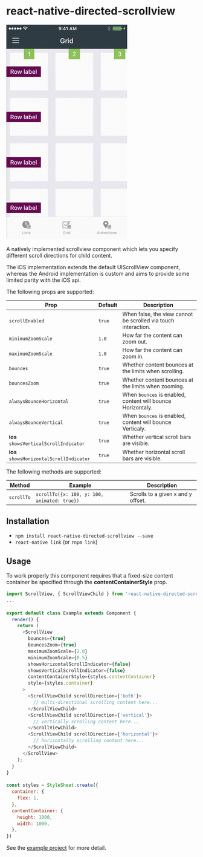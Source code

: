 # react-native-directed-scrollview

![demo](example/rnds-demo.gif)

A natively implemented scrollview component which lets you specify different scroll directions for child content.

The iOS implementation extends the default UIScrollView component, whereas the Android implementation is custom and aims to provide some limited parity with the iOS api.

The following props are supported:

| Prop | Default | Description |
| --- | --- | --- |
| `scrollEnabled` | `true` | When false, the view cannot be scrolled via touch interaction. |
| `minimumZoomScale` | `1.0` | How far the content can zoom out. |
| `maximumZoomScale` | `1.0` | How far the content can zoom in. |
| `bounces` | `true` | Whether content bounces at the limits when scrolling. |
| `bouncesZoom` | `true` | Whether content bounces at the limits when zooming. |
| `alwaysBounceHorizontal` | `true` | When `bounces` is enabled, content will bounce Horizontaly. |
| `alwaysBounceVertical` | `true` | When `bounces` is enabled, content will bounce Verticaly. |
| **ios** `showsVerticalScrollIndicator` | `true` | Whether vertical scroll bars are visible. |
| **ios** `showsHorizontalScrollIndicator` | `true` | Whether horizontal scroll bars are visible. |

The following methods are supported:

| Method | Example | Description |
| --- | --- | --- |
| `scrollTo` | `scrollTo({x: 100, y: 100, animated: true})` | Scrolls to a given x and y offset. |

## Installation

- `npm install react-native-directed-scrollview --save`
- `react-native link` (or `rnpm link`)

## Usage

To work properly this component requires that a fixed-size content container be specified through the **contentContainerStyle** prop.

```javascript
import ScrollView, { ScrollViewChild } from 'react-native-directed-scrollview';
...

export default class Example extends Component {
  render() {
    return (
      <ScrollView
        bounces={true}
        bouncesZoom={true}
        maximumZoomScale={2.0}
        minimumZoomScale={0.5}
        showsHorizontalScrollIndicator={false}
        showsVerticalScrollIndicator={false}
        contentContainerStyle={styles.contentContainer}
        style={styles.container}
      >
        <ScrollViewChild scrollDirection={'both'}>
          // multi-directional scrolling content here...      
        </ScrollViewChild>
        <ScrollViewChild scrollDirection={'vertical'}>
          // vertically scrolling content here...      
        </ScrollViewChild>
        <ScrollViewChild scrollDirection={'horizontal'}>
          // horizontally scrolling content here...      
        </ScrollViewChild>
      </ScrollView>
    );
  }
}

const styles = StyleSheet.create({
  container: {
    flex: 1,
  },
  contentContainer: {
    height: 1000,
    width: 1000,
  },
})
```

See the [example project](https://github.com/chrisfisher/react-native-directed-scrollview/tree/master/example) for more detail.
